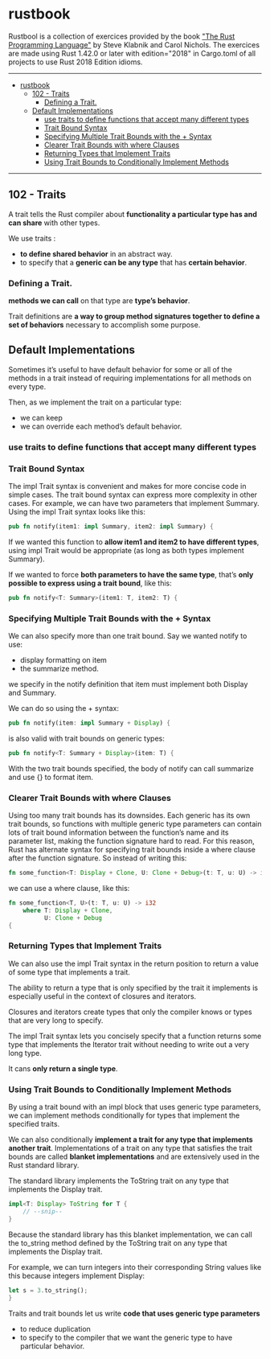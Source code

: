# rustbook
Rustbool is a collection of exercices provided by the book ["The Rust Programming Language"](https://doc.rust-lang.org/book/title-page.html) by Steve Klabnik and Carol Nichols.
The exercices are made using Rust 1.42.0 or later with edition="2018" in Cargo.toml of all projects to use Rust 2018 Edition idioms. 

----
- [rustbook](#rustbook)
  - [102 - Traits](#102---traits)
    - [Defining a Trait.](#defining-a-trait)
  - [Default Implementations](#default-implementations)
    - [use traits to define functions that accept many different types](#use-traits-to-define-functions-that-accept-many-different-types)
    - [Trait Bound Syntax](#trait-bound-syntax)
    - [Specifying Multiple Trait Bounds with the + Syntax](#specifying-multiple-trait-bounds-with-the--syntax)
    - [Clearer Trait Bounds with where Clauses](#clearer-trait-bounds-with-where-clauses)
    - [Returning Types that Implement Traits](#returning-types-that-implement-traits)
    - [Using Trait Bounds to Conditionally Implement Methods](#using-trait-bounds-to-conditionally-implement-methods)

----

## 102 - Traits

A trait tells the Rust compiler about **functionality a particular type has and can share** with other types.

We use traits :
 - **to define shared behavior** in an abstract way.
 - to specify that a **generic can be any type** that has **certain behavior**.

### Defining a Trait.

**methods we can call** on that type are **type’s behavior**.

Trait definitions are **a way to group method signatures together to define a set of behaviors** necessary to accomplish some purpose.

## Default Implementations

Sometimes it’s useful to have default behavior for some or all of the methods in a trait instead of requiring implementations for all methods on every type.

Then, as we implement the trait on a particular type:
  - we can keep 
  - we can override 
each method’s default behavior.

### use traits to define functions that accept many different types

### Trait Bound Syntax

The impl Trait syntax is convenient and makes for more concise code in simple cases. The trait bound syntax can express more complexity in other cases. For example, we can have two parameters that implement Summary. Using the impl Trait syntax looks like this:

```rust
pub fn notify(item1: impl Summary, item2: impl Summary) {
```
If we wanted this function to **allow item1 and item2 to have different types**, using impl Trait would be appropriate (as long as both types implement Summary). 

If we wanted to force **both parameters to have the same type**, that’s **only possible to express using a trait bound**, like this:

```rust
pub fn notify<T: Summary>(item1: T, item2: T) {
```

### Specifying Multiple Trait Bounds with the + Syntax

We can also specify more than one trait bound. 
Say we wanted notify to use:
-  display formatting on item 
-  the summarize method.

we specify in the notify definition that item must implement both Display and Summary. 

We can do so using the + syntax:

```rust
pub fn notify(item: impl Summary + Display) {
```
is also valid with trait bounds on generic types:

```rust
pub fn notify<T: Summary + Display>(item: T) {
```
With the two trait bounds specified, the body of notify can call summarize and use {} to format item.


### Clearer Trait Bounds with where Clauses

Using too many trait bounds has its downsides. Each generic has its own trait bounds, so functions with multiple generic type parameters can contain lots of trait bound information between the function’s name and its parameter list, making the function signature hard to read. For this reason, Rust has alternate syntax for specifying trait bounds inside a where clause after the function signature. So instead of writing this:

```rust
fn some_function<T: Display + Clone, U: Clone + Debug>(t: T, u: U) -> i32 {
```
we can use a where clause, like this:

```rust
fn some_function<T, U>(t: T, u: U) -> i32
    where T: Display + Clone,
          U: Clone + Debug
{
```

### Returning Types that Implement Traits

We can also use the impl Trait syntax in the return position to return a value of some type that implements a trait.

The ability to return a type that is only specified by the trait it implements is especially useful in the context of closures and iterators.

Closures and iterators create types that only the compiler knows or types that are very long to specify. 

The impl Trait syntax lets you concisely specify that a function returns some type that implements the Iterator trait without needing to write out a very long type.

It cans **only return a single type**.

### Using Trait Bounds to Conditionally Implement Methods

By using a trait bound with an impl block that uses generic type parameters, we can implement methods conditionally for types that implement the specified traits.

We can also conditionally **implement a trait for any type that implements another trait**. Implementations of a trait on any type that satisfies the trait bounds are called **blanket implementations** and are extensively used in the Rust standard library.

The standard library implements the ToString trait on any type that implements the Display trait.

```rust
impl<T: Display> ToString for T {
    // --snip--
}
```

Because the standard library has this blanket implementation, we can call the to_string method defined by the ToString trait on any type that implements the Display trait. 

For example, we can turn integers into their corresponding String values like this because integers implement Display:

```rust
let s = 3.to_string();
}
```

Traits and trait bounds let us write **code that uses generic type parameters** 
 - to reduce duplication 
 - to specify to the compiler that we want the generic type to have particular behavior.
















